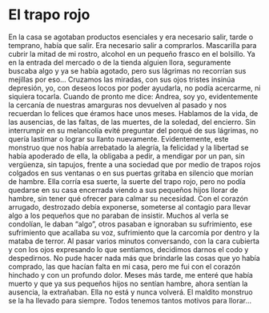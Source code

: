 # El trapo rojo

En la casa se agotaban productos esenciales y era necesario salir, tarde o temprano, había que salir. Era necesario salir a comprarlos. Mascarilla para cubrir la mitad de mi rostro, alcohol en un pequeño frasco en el bolsillo. Ya en la entrada del mercado o de la tienda alguien llora, seguramente buscaba algo y ya se había agotado, pero sus lágrimas no recorrían sus mejillas por eso… Cruzamos las miradas, con sus ojos tristes insinúa depresión, yo, con deseos locos por poder ayudarla, no podía acercarme, ni siquiera tocarla. Cuando de pronto me dice: Andrea, soy yo, evidentemente la cercanía de nuestras amarguras nos devuelven al pasado y nos recuerdan lo felices que éramos hace unos meses. Hablamos de la vida, de las ausencias, de las faltas, de las muertes, de la soledad, del encierro. Sin interrumpir en su melancolía evité preguntar del porqué de sus lágrimas, no quería lastimar o lograr su llanto nuevamente. Evidentemente, este monstruo que nos había arrebatado la alegría, la felicidad y la libertad se había apoderado de ella, la obligaba a pedir, a mendigar por un pan, sin vergüenza, sin tapujos, frente a una sociedad que por medio de trapos rojos colgados en sus ventanas o en sus puertas gritaba en silencio que morían de hambre. Ella corría esa suerte, la suerte del trapo rojo, pero no podía quedarse en su casa encerrada viendo a sus pequeños hijos llorar de hambre, sin tener qué ofrecer para calmar su necesidad. Con el corazón arrugado, destrozado debía exponerse, someterse al contagio para llevar algo a los pequeños que no paraban de insistir. Muchos al verla se condolían, le daban “algo”, otros pasaban e ignoraban su sufrimiento, ese sufrimiento que acallaba su voz, sufrimiento que la carcomía por dentro y la mataba de terror. Al pasar varios minutos conversando, con la cara cubierta y con los ojos expresando lo que sentíamos, decidimos darnos el codo y despedirnos. No pude hacer nada más que brindarle las cosas que yo había comprado, las que hacían falta en mi casa, pero me fui con el corazón hinchado y con un profundo dolor. Meses más tarde, me enteré que había muerto y que ya sus pequeños hijos no sentían hambre, ahora sentían la ausencia, la extrañaban. Ella no está y nunca volverá. El maldito monstruo se la ha llevado para siempre. Todos tenemos tantos motivos para llorar…


